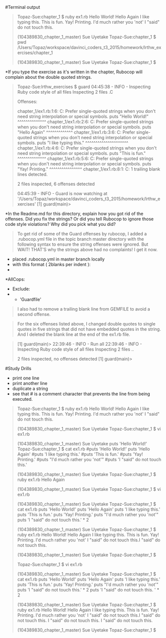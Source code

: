 #Terminal output

>Topaz-Sue:chapter_1 $ ruby ex1.rb
>Hello World!
>Hello Again
>I like typing this.
>This is fun.
>Yay! Printing.
>I'd much rather you 'not'
>I "said" do not touch this.
>
>(104389830_chapter_1_master) Sue Uyetake
>Topaz-Sue:chapter_1 $ pwd
>/Users/Topaz/workspace/davinci_coders_t3_2015/homework/lrthw_exercises/chapter_1
>
>(104389830_chapter_1_master) Sue Uyetake
>Topaz-Sue:chapter_1 $


*If you type the exercise as it's written in the chapter, Rubocop will complain about the double quoted strings. 

>Topaz-Sue:lrthw_exercises $ guard
>04:45:38 - INFO - Inspecting Ruby code style of all files
>Inspecting 2 files
>.C
>
>Offenses:
>
>chapter_1/ex1.rb:1:6: C: Prefer single-quoted strings when you don't need string interpolation or special symbols.
>puts "Hello World!"
>     ^^^^^^^^^^^^^^
>chapter_1/ex1.rb:2:6: C: Prefer single-quoted strings when you don't need string interpolation or special symbols.
>puts "Hello Again"
>     ^^^^^^^^^^^^^
>chapter_1/ex1.rb:3:6: C: Prefer single-quoted strings when you don't need string interpolation or special symbols.
>puts "I like typing this."
>     ^^^^^^^^^^^^^^^^^^^^^
>chapter_1/ex1.rb:4:6: C: Prefer single-quoted strings when you don't need string interpolation or special symbols.
>puts "This is fun."
>     ^^^^^^^^^^^^^^
>chapter_1/ex1.rb:5:6: C: Prefer single-quoted strings when you don't need string interpolation or special symbols.
>puts "Yay! Printing."
>     ^^^^^^^^^^^^^^^^
>chapter_1/ex1.rb:8:1: C: 1 trailing blank lines detected.
>
>2 files inspected, 6 offenses detected
>
>04:45:39 - INFO - Guard is now watching at '/Users/Topaz/workspace/davinci_coders_t3_2015/homework/lrthw_exercises'
>[1] guard(main)>


*In the Readme.md for this directory, explain how you got rid of the offenses. Did you fix the strings? Or did you tell Rubocop to ignore those code style violations? Why did you pick what you did?
> To get rid of some of the Guard offenses by rubocop, I added a .rubocop.yml file in the topic branch master directory with the following syntax to ensure the string offenses were ignored. But WAIT! THAT'S why the strings above had no complaints! I get it now.
* placed .rubocop.yml in master branch locally
* with this format ( 2blanks per indent ):
*
*AllCops:
*  Exclude:
*    - 'Guardfile'

> I also had to remove a trailing blank line from GEMFILE to avoid a second offense.

> For the six offenses listed above, I changed double quotes to single quotes in five strings that did not have embedded quotes in the string. And I deleted the blank line at the end of the ex1.rb file.

>[1] guard(main)>
>22:39:46 - INFO - Run all
>22:39:46 - INFO - Inspecting Ruby code style of all files
>Inspecting 2 files
>..
>
>2 files inspected, no offenses detected
>[1] guard(main)>


#Study Drills
* print one line
* print another line
* duplicate a string
* see that # is a comment character that prevents the line from being executed.

>Topaz-Sue:chapter_1 $ ruby ex1.rb
>Hello World!
>Hello Again
>I like typing this.
>This is fun.
>Yay! Printing.
>I'd much rather you 'not'
>I "said" do not touch this.
>
>(104389830_chapter_1_master) Sue Uyetake
>Topaz-Sue:chapter_1 $ vi ex1.rb
>
>(104389830_chapter_1_master) Sue Uyetake
>puts 'Hello World!'
>Topaz-Sue:chapter_1 $ cat ex1.rb
>#puts 'Hello World!'
>puts 'Hello Again'
>#puts 'I like typing this.'
>#puts 'This is fun.'
>#puts 'Yay! Printing.'
>#puts "I'd much rather you 'not'"
>#puts 'I "said" do not touch this.'
>
>(104389830_chapter_1_master) Sue Uyetake
>Topaz-Sue:chapter_1 $ ruby ex1.rb
>Hello Again
>
>(104389830_chapter_1_master) Sue Uyetake
>Topaz-Sue:chapter_1 $ vi ex1.rb
>
>(104389830_chapter_1_master) Sue Uyetake
>Topaz-Sue:chapter_1 $ cat ex1.rb
>puts 'Hello World!'
>puts 'Hello Again'
>puts 'I like typing this.'
>puts 'This is fun.'
>puts 'Yay! Printing.'
>puts "I'd much rather you 'not'"
>puts 'I "said" do not touch this.' * 2
>
>(104389830_chapter_1_master) Sue Uyetake
>Topaz-Sue:chapter_1 $ ruby ex1.rb
>Hello World!
>Hello Again
>I like typing this.
>This is fun.
>Yay! Printing.
>I'd much rather you 'not'
>I "said" do not touch this.I "said" do not touch this.
>
>(104389830_chapter_1_master) Sue Uyetake
>Topaz-Sue:chapter_1 $
>
>Topaz-Sue:chapter_1 $ vi ex1.rb
>
>(104389830_chapter_1_master) Sue Uyetake
>Topaz-Sue:chapter_1 $ cat ex1.rb
>puts 'Hello World!'
>puts 'Hello Again'
>puts 'I like typing this.'
>puts 'This is fun.'
>puts 'Yay! Printing.'
>puts "I'd much rather you 'not'"
>puts 'I "said" do not touch this.' * 2
>puts 'I "said" do not touch this. ' * 2
>
>(104389830_chapter_1_master) Sue Uyetake
>Topaz-Sue:chapter_1 $ ruby ex1.rb
>Hello World!
>Hello Again
>I like typing this.
>This is fun.
>Yay! Printing.
>I'd much rather you 'not'
>I "said" do not touch this.I "said" do not touch this.
>I "said" do not touch this. I "said" do not touch this.
>
>(104389830_chapter_1_master) Sue Uyetake
>Topaz-Sue:chapter_1 $

